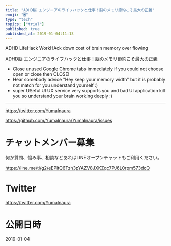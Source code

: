 ```yaml
---
title: "ADHD脳 エンジニアのライフハックと仕事！脳のメモリ節約こそ最大の正義"
emoji: "🖥"
type: "tech"
topics: ["trial"]
published: true
published_at: 2019-01-04t11:13
---
```


ADHD LifeHack WorkHAck down cost of brain memory over flowing

ADHD脳 エンジニアのライフハックと仕事！脳のメモリ節約こそ最大の正義

- Close unused Google Chrome tabs immediately if you could not choose open or close then CLOSE!
- Hear somebody advice "Hey keep your memory width" but it is probably not match for you understand yourself :)
- super USeful UI UX service very supports you and bad UI application kill you so understand your brain working deeply :)


---

https://twitter.com/YumaInaura

https://github.com/YumaInaura/YumaInaura/issues












<!-- Update From Qiita API -->

# チャットメンバー募集


何か質問、悩み事、相談などあればLINEオープンチャットもご利用ください。

https://line.me/ti/g2/eEPltQ6Tzh3pYAZV8JXKZqc7PJ6L0rpm573dcQ





# Twitter


https://twitter.com/YumaInaura


<!-- Update From Qiita API -->



# 公開日時

2019-01-04
